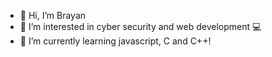 - 👋 Hi, I’m Brayan
- 👀 I’m interested in cyber security and web development 💻
- 🌱 I’m currently learning javascript, C and C++!

<!---
ElBrayan12/ElBrayan12 is a ✨ special ✨ repository because its `README.md` (this file) appears on your GitHub profile.
You can click the Preview link to take a look at your changes.
--->
